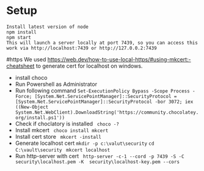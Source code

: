 # Setup

    Install latest version of node
    npm install
    npm start
    This will launch a server locally at port 7439, so you can access this work via http://localhost:7439 or http://127.0.0.2:7439

#https
We used https://web.dev/how-to-use-local-https/#using-mkcert:-cheatsheet to generate cert for localhost on windows.

- install choco
- Run Powershell as Administrator
- Run following command
  ` Set-ExecutionPolicy Bypass -Scope Process -Force; [System.Net.ServicePointManager]::SecurityProtocol = [System.Net.ServicePointManager]::SecurityProtocol -bor 3072; iex ((New-Object System.Net.WebClient).DownloadString('https://community.chocolatey.org/install.ps1')) `
- Check if choclatory is installed
  ` choco -?`
- Install mkcert
  ` choco install mkcert`
- Install cert store
  ` mkcert -install`
- Generate localhost cert
  `mkdir -p c:\valut\security`
  `cd C:\vault\security`
  ` mkcert localhost`
- Run http-server with cert
    ` http-server -c-1 --cord -p 7439 -S -C   security\localhost.pem -K  security\localhost-key.pem --cors`